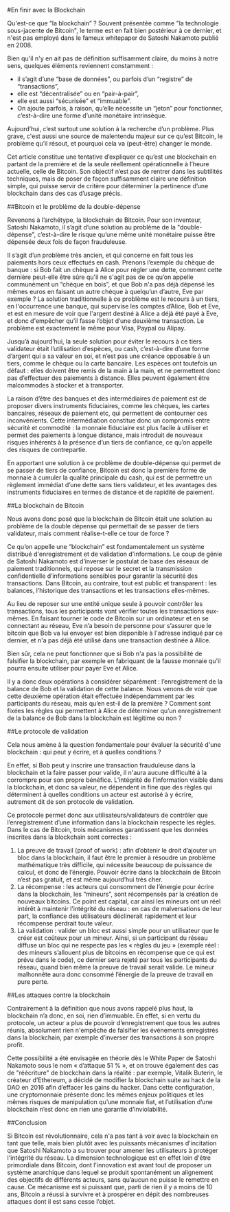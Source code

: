 #En finir avec la Blockchain

Qu'est-ce que “la blockchain” ? Souvent présentée comme "la technologie sous-jacente de Bitcoin", le terme est en fait bien postérieur à ce dernier, et n'est pas employé dans le fameux whitepaper de Satoshi Nakamoto publié en 2008. 

Bien qu'il n'y en ait pas de définition suffisamment claire, du moins à notre sens, quelques éléments reviennent constamment : 
* il s’agit d’une “base de données”, ou parfois d’un “registre” de “transactions”, 
* elle est “décentralisée” ou en “pair-à-pair”, 
* elle est aussi “sécurisée” et “immuable”. 
* On ajoute parfois, à raison, qu’elle nécessite un “jeton” pour fonctionner, c’est-à-dire une forme d’unité monétaire intrinsèque. 

Aujourd’hui, c’est surtout une solution à la recherche d’un problème. Plus grave, c'est aussi une source de malentendu majeur sur ce qu’est Bitcoin, le problème qu’il résout, et pourquoi cela va (peut-être) changer le monde. 

Cet article constitue une tentative d’expliquer ce qu’est une blockchain en partant de la première et de la seule réellement opérationnelle à l’heure actuelle, celle de Bitcoin. Son objectif n’est pas de rentrer dans les subtilités techniques, mais de poser de façon suffisamment claire une définition simple, qui puisse servir de critère pour déterminer la pertinence d’une blockchain dans des cas d’usage précis. 

##Bitcoin et le problème de la double-dépense

Revenons à l’archétype, la blockchain de Bitcoin. Pour son inventeur, Satoshi Nakamoto, il s’agit d’une solution au problème de la "double-dépense", c’est-à-dire le risque qu’une même unité monétaire puisse être dépensée deux fois de façon frauduleuse. 

Il s’agit d’un problème très ancien, et qui concerne en fait tous les paiements hors ceux effectués en cash. Prenons l’exemple du chèque de banque : si Bob fait un chèque à Alice pour régler une dette, comment cette dernière peut-elle être sûre qu'il ne s'agit pas de ce qu’on appelle communément un “chèque en bois”, et que Bob n'a pas déjà dépensé les mêmes euros en faisant un autre chèque à quelqu’un d’autre, Eve par exemple ? La solution traditionnelle à ce problème est le recours à un tiers, en l'occurrence une banque, qui supervise les comptes d’Alice, Bob et Eve, et est en mesure de voir que l'argent destiné à Alice a déjà été payé à Eve, et donc d'empêcher qu’il fasse l’objet d’une deuxième transaction. Le problème est exactement le même pour Visa, Paypal ou Alipay. 

Jusqu’à aujourd’hui, la seule solution pour éviter le recours à ce tiers validateur était l’utilisation d’espèces, ou cash, c’est-à-dire d’une forme d’argent qui a sa valeur en soi, et n’est pas une créance opposable à un tiers, comme le chèque ou la carte bancaire. Les espèces ont toutefois un défaut : elles doivent être remis de la main à la main, et ne permettent donc pas d’effectuer des paiements à distance. Elles peuvent également être malcommodes à stocker et à transporter. 

La raison d’être des banques et des intermédiaires de paiement est de proposer divers instruments fiduciaires, comme les chèques, les cartes bancaires, réseaux de paiement etc, qui permettent de contourner ces inconvénients. Cette intermédiation constitue donc un compromis entre sécurité et commodité : la monnaie fiduciaire est plus facile à utiliser et permet des paiements à longue distance, mais introduit de nouveaux risques inhérents à la présence d’un tiers de confiance, ce qu’on appelle des risques de contrepartie.

En apportant une solution à ce problème de double-dépense qui permet de se passer de tiers de confiance, Bitcoin est donc la première forme de monnaie à cumuler la qualité principale du cash, qui est de permettre un règlement immédiat d’une dette sans tiers validateur, et les avantages des instruments fiduciaires en termes de distance et de rapidité de paiement. 

##La blockchain de Bitcoin

Nous avons donc posé que la blockchain de Bitcoin était une solution au problème de la double dépense qui permettait de se passer de tiers validateur, mais comment réalise-t-elle ce tour de force ? 

Ce qu’on appelle une “blockchain” est fondamentalement un système distribué d'enregistrement et de validation d'informations. Le coup de génie de Satoshi Nakamoto est d’inverser le postulat de base des réseaux de paiement traditionnels, qui repose sur le secret et la transmission confidentielle d’informations sensibles pour garantir la sécurité des transactions. Dans Bitcoin, au contraire, tout est public et transparent : les balances, l’historique des transactions et les transactions elles-mêmes. 

Au lieu de reposer sur une entité unique seule à pouvoir contrôler les transactions, tous les participants vont vérifier toutes les transactions eux-mêmes. En faisant tourner le code de Bitcoin sur un ordinateur et en se connectant au réseau, Eve n’a besoin de personne pour s’assurer que le bitcoin que Bob va lui envoyer est bien disponible à l'adresse indiqué par ce dernier, et n'a pas déjà été utilisé dans une transaction destinée à Alice. 

Bien sûr, cela ne peut fonctionner que si Bob n'a pas la possibilité de falsifier la blockchain, par exemple en fabriquant de la fausse monnaie qu'il pourra ensuite utiliser pour payer Eve et Alice.

Il y a donc deux opérations à considérer séparément : l’enregistrement de la balance de Bob et la validation de cette balance. Nous venons de voir que cette deuxième opération était effectuée indépendamment par les participants du réseau, mais qu’en est-il de la première ? Comment sont fixées les règles qui permettent à Alice de déterminer qu’un enregistrement de la balance de Bob dans la blockchain est légitime ou non ?

##Le protocole de validation 

Cela nous amène à la question fondamentale pour évaluer la sécurité d'une blockchain : qui peut y écrire, et à quelles conditions ? 

En effet, si Bob peut y inscrire une transaction frauduleuse dans la blockchain et la faire passer pour valide, il n'aura aucune difficulté à la corrompre pour son propre bénéfice. L’intégrité de l’information visible dans la blockchain, et donc sa valeur, ne dépendent in fine que des règles qui déterminent à quelles conditions un acteur est autorisé à y écrire, autrement dit de son protocole de validation. 

Ce protocole permet donc aux utilisateurs/validateurs de contrôler que l’enregistrement d’une information dans la blockchain respecte les règles. Dans le cas de Bitcoin, trois mécanismes garantissent que les données inscrites dans la blockchain sont correctes : 
1. La preuve de travail (proof of work) : afin d’obtenir le droit d’ajouter un bloc dans la blockchain, il faut être le premier à résoudre un problème mathématique très difficile, qui nécessite beaucoup de puissance de calcul, et donc de l’énergie. Pouvoir écrire dans la blockchain de Bitcoin n’est pas gratuit, et est même aujourd’hui très cher. 
2. La récompense : les acteurs qui consomment de l’énergie pour écrire dans la blockchain, les “mineurs”, sont récompensés par la création de nouveaux bitcoins. Ce point est capital, car ainsi les mineurs ont un réel intérêt à maintenir l’intégrité du réseau : en cas de malversations de leur part, la confiance des utilisateurs déclinerait rapidement et leur récompense perdrait toute valeur.
3. La validation : valider un bloc est aussi simple pour un utilisateur que le créer est coûteux pour un mineur. Ainsi, si un participant du réseau diffuse un bloc qui ne respecte pas les « règles du jeu » (exemple réel : des mineurs s’allouent plus de bitcoins en récompense que ce qui est prévu dans le code), ce dernier sera rejeté par tous les participants du réseau, quand bien même la preuve de travail serait valide. Le mineur malhonnête aura donc consommé l’énergie de la preuve de travail en pure perte.

##Les attaques contre la blockchain

Contrairement à la définition que nous avons rappelé plus haut, la blockchain n’a donc, en soi, rien d’immuable. En effet, si en vertu du protocole, un acteur a plus de pouvoir d’enregistrement que tous les autres réunis, absolument rien n'empêche de falsifier les événements enregistrés dans la blockchain, par exemple d’inverser des transactions à son propre profit. 

Cette possibilité a été envisagée en théorie dès le White Paper de Satoshi Nakamoto sous le nom « d’attaque 51 % », et on trouve également des cas de "réécriture" de blockchain dans la réalité : par exemple, Vitalik Buterin, le créateur d’Ethereum, a décidé de modifier la blockchain suite au hack de la DAO en 2016 afin d’effacer les gains du hacker. Dans cette configuration, une cryptomonnaie présente donc les mêmes enjeux politiques et les mêmes risques de manipulation qu’une monnaie fiat, et l’utilisation d’une blockchain n’est donc en rien une garantie d’inviolabilité. 

##Conclusion

Si Bitcoin est révolutionnaire, cela n'a pas tant à voir avec la blockchain en tant que telle, mais bien plutôt avec les puissants mécanismes d'incitation que Satoshi Nakamoto a su trouver pour amener les utilisateurs à protéger l'intégrité du réseau. La dimension technologique est en effet loin d'être primordiale dans Bitcoin, dont l'innovation est avant tout de proposer un système anarchique dans lequel se produit spontanément un alignement des objectifs de différents acteurs, sans qu’aucun ne puisse le remettre en cause. Ce mécanisme est si puissant que, parti de rien il y a moins de 10 ans, Bitcoin a réussi à survivre et à prospérer en dépit des nombreuses attaques dont il est sans cesse l’objet.
